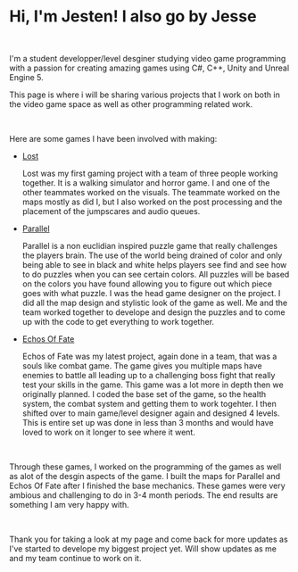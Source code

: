 <h1>Hi, I'm Jesten! I also go by Jesse</h1>

<br>
<p>I'm a student developper/level desginer studying video game programming with a passion for creating amazing games using C#, C++, Unity and Unreal Engine 5.</p>
<p>This page is where i will be sharing various projects that I work on both in the video game space as well as other programming related work.</p>
<br>
<p>Here are some games I have been involved with making:</p>
<ul>
  <li><a href="https://www.youtube.com/watch?v=cHI9iKC531M" target="_blank">Lost</a></li>
  
  <p>Lost was my first gaming project with a team of three people working together. It is a walking simulator and horror game. I and one of the other teammates worked on the visuals. The teammate worked on the maps mostly as did I, but I also worked on the post processing and the placement of the jumpscares and audio queues.</p>
  
  <li><a href="https://www.youtube.com/watch?v=3zzviHXsShw" target="_blank">Parallel</a></li>

<p>Parallel is a non euclidian inspired puzzle game that really challenges the players brain. The use of the world being drained of color and only being able to see in black and white helps players see find
and see how to do puzzles when you can see certain colors. All puzzles will be based on the colors you have found allowing you to figure out which piece goes with what puzzle. I was the head game designer on the project. I did all the map design and stylistic look of the game as well. Me and the team worked together to develope and design the puzzles and to come up with the code to get everything to work together. </p>
  
  <li><a href="#" target="_blank">Echos Of Fate</a></li>

<p>Echos of Fate was my latest project, again done in a team, that was a souls like combat game. The game gives you multiple maps have enemies to battle all leading up to a challenging boss fight that really
test your skills in the game. This game was a lot more in depth then we originally planned. I coded the base set of the game, so the health system, the combat system and getting them to work togehter. I then shifted over to main game/level designer again and designed 4 levels. This is entire set up was done in less than 3 months and would have loved to work on it longer to see where it went.
</p>
  
</ul>
<br>
<p>Through these games, I worked on the programming of the games as well as alot of the desgin aspects of the game. I built the maps for Parallel and Echos Of Fate after I finished the base mechanics. These games were very ambious and challenging to do in 3-4 month periods. The end results are something I am very happy with.</p>
<br>
<p>Thank you for taking a look at my page and come back for more updates as I've started to develope my biggest project yet. Will show updates as me and my team continue to work on it.</p>
